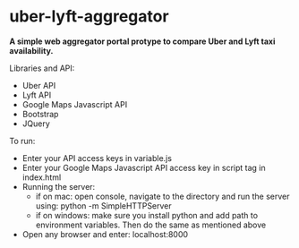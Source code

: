 # uber-lyft-aggregator
**A simple web aggregator portal protype to compare Uber and Lyft taxi availability.**

Libraries and API:
- Uber API
- Lyft API
- Google Maps Javascript API
- Bootstrap
- JQuery

To run:
- Enter your API access keys in variable.js
- Enter your Google Maps Javascript API access key in script tag in index.html
- Running the server:
    - if on mac: open console, navigate to the directory and run the server using: python -m SimpleHTTPServer
    - if on windows: make sure you install python and add path to environment variables. Then do the same as mentioned above
- Open any browser and enter: localhost:8000
